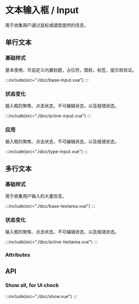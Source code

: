 <style lang="scss">
  .demo-input-container,.demo-input-group{
    display:flex;
    justify-content: center;
    margin-bottom:20px;
    &>div{
        margin-right:10px;
        &:last-child{
            margin-right:0;
        }
    }
  }
  .demo-input-group{
      justify-content: start;
  }
</style>

# 文本输入框 / Input

用于收集用户通过鼠标或键盘提供的信息。

## 单行文本

### 基础样式

基本使用，可自定义内置标题，占位符，图标，标签，提示和验证。

:::include(src="./doc/base-input.vue")
:::

### 状态变化

输入框的聚焦、点击状态，不可编辑状态，以及报错状态。

:::include(src="./doc/active-input.vue")
:::

### 应用

输入框的聚焦、点击状态，不可编辑状态，以及报错状态。

:::include(src="./doc/type-input.vue")
:::

## 多行文本

### 基础样式

用于收集用户输入的大量信息。

:::include(src="./doc/base-textarea.vue")
:::

### 状态变化

输入框的聚焦、点击状态，不可编辑状态，以及报错状态。

:::include(src="./doc/active-textarea.vue")
:::

### Attributes

## API

<api-doc name="Button" :doc="require('./api.json')"></api-doc>

### Show all, for UI check

:::include(src="./doc/show.vue")
:::
